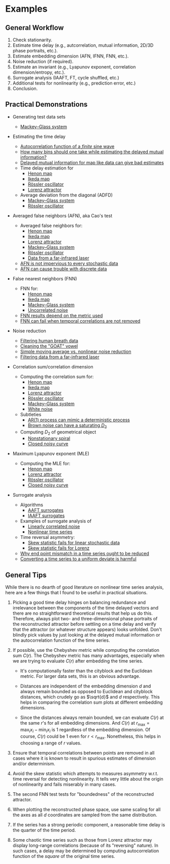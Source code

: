 Examples
========

General Workflow
----------------

1. Check stationarity.
1. Estimate time delay (e.g., autcorrelation, mutual information, 2D/3D
   phase portraits, etc.).
1. Estimate embedding dimension (AFN, IFNN, FNN, etc.).
1. Noise reduction (if required).
1. Estimate an invariant (e.g., Lyapunov exponent, correlation
   dimension/entropy, etc.).
1. Surrogate analysis (IAAFT, FT, cycle shuffled, etc.)
1. Additional tests for nonlinearity (e.g., prediction error, etc.)
1. Conclusion.

Practical Demonstrations
------------------------

* Generating test data sets
    + [Mackey–Glass system](data/mackey-glass.py)

* Estimating the time delay
    + [Autocorrelation function of a *finite* sine wave](delay/sine.py)
    + [How many bins should one take while estimating the delayed mutual
      information?](delay/dmibins.py)
    + [Delayed mutual information for map like data can give bad
      estimates](delay/henon.py)
    + Time delay estimation for
        - [Henon map](delay/henon.py)
        - [Ikeda map](delay/ikeda.py)
        - [Rössler oscillator](delay/roessler.py)
        - [Lorenz attractor](delay/lorenz.py)
    + Average deviation from the diagonal (ADFD)
        - [Mackey–Glass system](delay/adfd_mackey-glass.py)
        - [Rössler oscillator](delay/adfd_roessler.py)

* Averaged false neighbors (AFN), aka Cao's test
    + Averaged false neighbors for:
        - [Henon map](afn/henon.py)
        - [Ikeda map](afn/ikeda.py)
        - [Lorenz attractor](afn/lorenz.py)
        - [Mackey–Glass system](afn/mackey-glass.py)
        - [Rössler oscillator](afn/roessler.py)
        - [Data from a far-infrared laser](afn/laser.py)
    + [AFN is not impervious to every stochastic data](afn/ar1.py)
    + [AFN can cause trouble with discrete data](afn/roessler-8bit.py)

* False nearest neighbors (FNN)
    + FNN for:
        - [Henon map](fnn/henon.py)
        - [Ikeda map](fnn/ikeda.py)
        - [Mackey–Glass system](fnn/mackey-glass.py)
        - [Uncorrelated noise](fnn/noise.py)
    + [FNN results depend on the metric used](fnn/metric.py)
    + [FNN can fail when temporal correlations are not removed](fnn/corrnum.py)

* Noise reduction
    + [Filtering human breath data](noise/breath.py)
    + [Cleaning the "GOAT" vowel](noise/goat.py)
    + [Simple moving average vs. nonlinear noise reduction](noise/henon_sma.py)
    + [Filtering data from a far-infrared laser](noise/laser.py)

* Correlation sum/correlation dimension
    + Computing the correlation sum for:
        - [Henon map](d2/henon.py)
        - [Ikeda map](d2/ikeda.py)
        - [Lorenz attractor](d2/lorenz.py)
        - [Rössler oscillator](d2/roessler.py)
        - [Mackey–Glass system](d2/mackey-glass.py)
        - [White noise](d2/white.py)
    + Subtleties
        - [AR(1) process can mimic a deterministic process](d2/ar1.py)
        - [Brown noise can have a saturating $D_2$](d2/brown.py)
    + Computing $D_2$ of geometrical object
        - [Nonstationary spiral](d2/spiral.py)
        - [Closed noisy curve](d2/curve.py)

* Maximum Lyapunov exponent (MLE)
    + Computing the MLE for:
        - [Henon map](lyapunov/henon.py)
        - [Lorenz attractor](lyapunov/lorenz.py)
        - [Rössler oscillator](lyapunov/roessler.py)
        - [Closed noisy curve](lyapunov/curve.py)

* Surrogate analysis
    + Algorithms
        - [AAFT surrogates](surrogates/aaft.py)
        - [IAAFT surrogates](surrogates/iaaft.py)
    + Examples of surrogate analysis of
        - [Linearly correlated noise](surrogates/corrnoise.py)
        - [Nonlinear time series](surrogates/lorenz.py)
    + Time reversal asymmetry:
        - [Skew statistic fails for linear stochastic data](surrogates/skewnoise.py)
        - [Skew statistic fails for Lorenz](surrogates/skewlorenz.py)
    + [Why end point mismatch in a time series ought to be reduced](surrogates/mismatch.py)
    + [Converting a time series to a uniform deviate is harmful](surrogates/unidev.py)

General Tips
------------

While there is no dearth of good literature on nonlinear time series
analysis, here are a few things that I found to be useful in practical
situations.

1. Picking a good time delay hinges on balancing redundance and
   irrelevance between the components of the time delayed vectors and
   there are no straightforward theoretical results that help us do
   this.  Therefore, always plot two- and three-dimensional phase
   portraits of the reconstructed attractor before settling on a time
   delay and verify that the attractor (or whatever structure appears)
   looks unfolded.  Don't blindly pick values by just looking at the
   delayed mutual information or the autocorrelation function of the
   time series.

1. If possible, use the Chebyshev metric while computing the correlation
   sum $C(r)$.  The Chebyshev metric has many advantages, especially
   when we are trying to evaluate $C(r)$ after embedding the time
   series.

    * It's computationally faster than the cityblock and the Euclidean
      metric.  For larger data sets, this is an obvious advantage.

    * Distances are independent of the embedding dimension $d$ and
      always remain bounded as opposed to Euclidean and cityblock
      distances, which crudely go as $\sqrt{d}$ and $d$ respectively.
      This helps in comparing the correlation sum plots at different
      embedding dimensions.

    * Since the distances always remain bounded, we can evaluate $C(r)$
      at the same $r$'s for all embedding dimensions.  And $C(r)$ at
      $r_{\text{max}} = \max_i x_i - \min_i x_i$ is $1$ regardless of
      the embedding dimension.  Of course, $C(r)$ could be $1$ even for
      $r < r_{\text{max}}$.  Nonetheless, this helps in choosing a range
      of $r$ values.

1. Ensure that temporal correlations between points are removed in all
   cases where it is known to result in spurious estimates of dimension
   and/or determinism.

1. Avoid the skew statistic which attempts to measures asymmetry w.r.t.
   time reversal for detecting nonlinearity.  It tells very little about
   the origin of nonlinearity and fails miserably in many cases.

1. The second FNN test tests for "boundedness" of the reconstructed
   attractor.

1. When plotting the reconstructed phase space, use same scaling for all
   the axes as all $d$ coordinates are sampled from the same
   distribution.

1. If the series has a strong periodic component, a reasonable time
   delay is the quarter of the time period.

1. Some chaotic time series such as those from Lorenz attractor may
   display long-range correlations (because of its "reversing" nature).
   In such cases, a delay may be determined by computing autocorrelation
   function of the *square* of the original time series.

